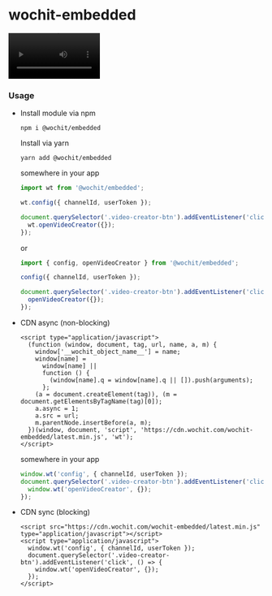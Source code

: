 # wochit-embedded

<video src='https://www.wochit.com/wp-content/uploads/Wochit-for-Marketplaces-1.mp4' width=180></video>

### Usage
* Install module via npm
  ```shell
  npm i @wochit/embedded
  ```
  Install via yarn
  ```shell
  yarn add @wochit/embedded
  ```
  somewhere in your app
  ```javascript
  import wt from '@wochit/embedded';

  wt.config({ channelId, userToken });
  
  document.querySelector('.video-creator-btn').addEventListener('click', () => {
    wt.openVideoCreator({});
  });
  ```
  or
  ```javascript
  import { config, openVideoCreator } from '@wochit/embedded';
  
  config({ channelId, userToken });
  
  document.querySelector('.video-creator-btn').addEventListener('click', () => {
    openVideoCreator({});
  });
  ```

* CDN async (non-blocking)
  ```xhtml
  <script type="application/javascript">
    (function (window, document, tag, url, name, a, m) {
      window['__wochit_object_name__'] = name;
      window[name] =
        window[name] ||
        function () {
          (window[name].q = window[name].q || []).push(arguments);
        };
      (a = document.createElement(tag)), (m = document.getElementsByTagName(tag)[0]);
      a.async = 1;
      a.src = url;
      m.parentNode.insertBefore(a, m);
    })(window, document, 'script', 'https://cdn.wochit.com/wochit-embedded/latest.min.js', 'wt');
  </script>
  ```
  somewhere in your app
  ```javascript
  window.wt('config', { channelId, userToken });
  document.querySelector('.video-creator-btn').addEventListener('click', () => {
    window.wt('openVideoCreator', {});
  });
  ```
  
* CDN sync (blocking)
  ```xhtml
  <script src="https://cdn.wochit.com/wochit-embedded/latest.min.js" type="application/javascript"></script>
  <script type="application/javascript">
    window.wt('config', { channelId, userToken });
    document.querySelector('.video-creator-btn').addEventListener('click', () => {
      window.wt('openVideoCreator', {});
    });
  </script>
  ```
